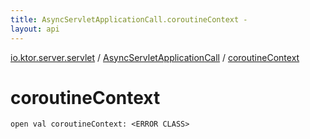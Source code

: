 ```yaml
---
title: AsyncServletApplicationCall.coroutineContext - 
layout: api
---
```


<div class='api-docs-breadcrumbs'><a href="../index.html">io.ktor.server.servlet</a> / <a href="index.html">AsyncServletApplicationCall</a> / <a href="./coroutine-context.html">coroutineContext</a></div>

# coroutineContext

<div class="signature"><code><span class="keyword">open</span> <span class="keyword">val </span><span class="identifier">coroutineContext</span><span class="symbol">: </span><span class="identifier">&lt;ERROR CLASS&gt;</span></code></div>

